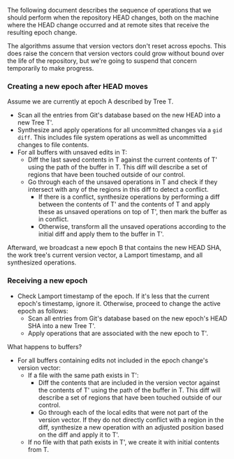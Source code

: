 The following document describes the sequence of operations that we should perform when the repository HEAD changes, both on the machine where the HEAD change occurred and at remote sites that receive the resulting epoch change.

The algorithms assume that version vectors don't reset across epochs. This does raise the concern that version vectors could grow without bound over the life of the repository, but we're going to suspend that concern temporarily to make progress.

### Creating a new epoch after HEAD moves

Assume we are currently at epoch A described by Tree T.

- Scan all the entries from Git's database based on the new HEAD into a new Tree T'.
- Synthesize and apply operations for all uncommitted changes via a `gid diff`. This includes file system operations as well as uncommitted changes to file contents.
- For all buffers with unsaved edits in T:
  - Diff the last saved contents in T against the current contents of T' using the path of the buffer in T. This diff will describe a set of regions that have been touched outside of our control.
  - Go through each of the unsaved operations in T and check if they intersect with any of the regions in this diff to detect a conflict.
    - If there is a conflict, synthesize operations by performing a diff between the contents of T' and the contents of T and apply these as unsaved operations on top of T', then mark the buffer as in conflict.
    - Otherwise, transform all the unsaved operations according to the initial diff and apply them to the buffer in T'.

Afterward, we broadcast a new epoch B that contains the new HEAD SHA, the work tree's current version vector, a Lamport timestamp, and all synthesized operations.

### Receiving a new epoch

* Check Lamport timestamp of the epoch. If it's less that the current epoch's timestamp, ignore it. Otherwise, proceed to change the active epoch as follows:
  * Scan all entries from Git's database based on the new epoch's HEAD SHA into a new Tree T'.
  * Apply operations that are associated with the new epoch to T'.
  
What happens to buffers?
  * For all buffers containing edits not included in the epoch change's version vector:
    * If a file with the same path exists in T':
      * Diff the contents that are included in the version vector against the contents of T' using the path of the buffer in T. This diff will describe a set of regions that have been touched outside of our control.
      * Go through each of the local edits that were not part of the version vector. If they do not directly conflict with a region in the diff, synthesize a new operation with an adjusted position based on the diff and apply it to T'.
    * If no file with that path exists in T', we create it with initial contents from T.
